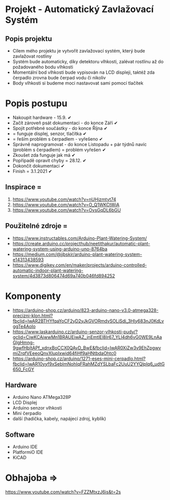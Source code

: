 # Projekt - Automatický Zavlažovací Systém

## Popis projektu
- Cílem mého projektu je vytvořit zavlažovací systém, který bude zavlažovat rostliny
- Systém bude automaticky, díky detektoru vlhkosti, zalévat rostlinu až do požadovaného bodu vlhkosti
- Momentální bod vlhkosti bude vypisován na LCD displeji, taktéž zda čerpadlo zrovna bude čerpad vodu či nikoliv
- Body vlhkosti si budeme moci nastavovat sami pomocí tlačítek

# Popis postupu
- Nakoupit hardware - 15.9. ✔
- Začít zároveň psát dokumentaci - do konce Září  ✔
- Spojit potřebné součástky - do konce Října ✔
- = funguje displej, senzor, tlačítka ✔
- = řeším problém s čerpadlem - vyřešeno  ✔
- Správně naprogramovat - do konce Listopadu + pár týdnů navíc (problém s čerpadlem) = problém vyřešen ✔
- Zkoušet zda funguje jak má ✔
- Popřípadě opravit chyby = 28.12. ✔
- Dokončit dokumentaci ✔
- Finish = 3.1.2021 ✔

## Inspirace = 
1. https://www.youtube.com/watch?v=nUHizmtyt74  
2. https://www.youtube.com/watch?v=O_Q1WKCtWiA
3. https://www.youtube.com/watch?v=OvsGqDL6bGU

## Použitelné zdroje = 
 - https://www.instructables.com/Arduino-Plant-Watering-System/
 - https://create.arduino.cc/projecthub/neetithakur/automatic-plant-watering-system-using-arduino-uno-8764ba
 - https://medium.com/@jjbskir/arduino-plant-watering-system-e14313438593
 - https://www.digikey.com/en/maker/projects/arduino-controlled-automatic-indoor-plant-watering-system/4d3873d806474d69a740b046fd894252
 
# Komponenty
- https://arduino-shop.cz/arduino/823-arduino-nano-v3.0-atmega328-precizni-klon.html?fbclid=IwAR2BTHYfqaYoCF2yD2yJkGVORmdvSOLjSdj_3Hly683nJ0KdLvggTe4AoIo
- https://www.laskarduino.cz/arduino-senzor-vlhkosti-pudy/?gclid=CjwKCAjwwMn1BRAUEiwAZ_jnEmtlEl8Ir67_YLl4dh6vG0WE9LnAaGlgHmng-9gwfHbItAPf_xdnxBoCCX0QAvD_BwE&fbclid=IwAR0XiZw3v9EhZpgwvmiZrqfVEeeoQnvXIupIxwid64fiHf9aHNtbdaOhtc0
- https://arduino-shop.cz/arduino/1271-eses-mini-cerpadlo.html?fbclid=IwAR10yyf9xSeblmNohIqFRahMZdYSLbaFc2UuU2YYQlplq6_udtG650_FcGY

## Hardware
- Arduino Nano ATMega328P
- LCD Displej
- Arduino senzor vlhkosti
- Mini čerpadlo
- další (hadička, kabely, napájecí zdroj, kyblík)

## Software
- Arduino IDE
- PlatformiO IDE
- KiCAD

# Obhajoba =>
https://www.youtube.com/watch?v=FZZMtxzJ6is&t=2s

